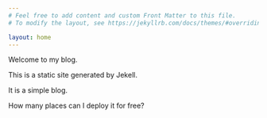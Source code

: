 ```yaml
---
# Feel free to add content and custom Front Matter to this file.
# To modify the layout, see https://jekyllrb.com/docs/themes/#overriding-theme-defaults

layout: home
---
```

Welcome to my blog.

This is a static site generated by Jekell.

It is a simple blog. 

How many places can I deploy it for free?